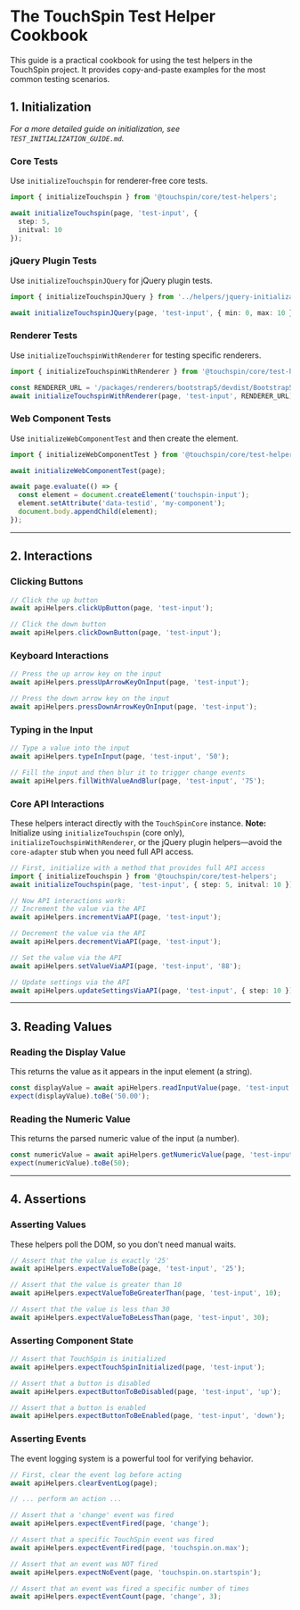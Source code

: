 
# The TouchSpin Test Helper Cookbook

This guide is a practical cookbook for using the test helpers in the TouchSpin project. It provides copy-and-paste examples for the most common testing scenarios.

## 1. Initialization

*For a more detailed guide on initialization, see `TEST_INITIALIZATION_GUIDE.md`.*

### Core Tests

Use `initializeTouchspin` for renderer-free core tests.

```typescript
import { initializeTouchspin } from '@touchspin/core/test-helpers';

await initializeTouchspin(page, 'test-input', {
  step: 5,
  initval: 10
});
```

### jQuery Plugin Tests

Use `initializeTouchspinJQuery` for jQuery plugin tests.

```typescript
import { initializeTouchspinJQuery } from '../helpers/jquery-initialization';

await initializeTouchspinJQuery(page, 'test-input', { min: 0, max: 10 });
```

### Renderer Tests

Use `initializeTouchspinWithRenderer` for testing specific renderers.

```typescript
import { initializeTouchspinWithRenderer } from '@touchspin/core/test-helpers';

const RENDERER_URL = '/packages/renderers/bootstrap5/devdist/Bootstrap5Renderer.js';
await initializeTouchspinWithRenderer(page, 'test-input', RENDERER_URL);
```

### Web Component Tests

Use `initializeWebComponentTest` and then create the element.

```typescript
import { initializeWebComponentTest } from '@touchspin/core/test-helpers';

await initializeWebComponentTest(page);

await page.evaluate(() => {
  const element = document.createElement('touchspin-input');
  element.setAttribute('data-testid', 'my-component');
  document.body.appendChild(element);
});
```

---

## 2. Interactions

### Clicking Buttons

```typescript
// Click the up button
await apiHelpers.clickUpButton(page, 'test-input');

// Click the down button
await apiHelpers.clickDownButton(page, 'test-input');
```

### Keyboard Interactions

```typescript
// Press the up arrow key on the input
await apiHelpers.pressUpArrowKeyOnInput(page, 'test-input');

// Press the down arrow key on the input
await apiHelpers.pressDownArrowKeyOnInput(page, 'test-input');
```

### Typing in the Input

```typescript
// Type a value into the input
await apiHelpers.typeInInput(page, 'test-input', '50');

// Fill the input and then blur it to trigger change events
await apiHelpers.fillWithValueAndBlur(page, 'test-input', '75');
```

### Core API Interactions

These helpers interact directly with the `TouchSpinCore` instance. **Note:** Initialize using `initializeTouchspin` (core only), `initializeTouchspinWithRenderer`, or the jQuery plugin helpers—avoid the `core-adapter` stub when you need full API access.

```typescript
// First, initialize with a method that provides full API access
import { initializeTouchspin } from '@touchspin/core/test-helpers';
await initializeTouchspin(page, 'test-input', { step: 5, initval: 10 });

// Now API interactions work:
// Increment the value via the API
await apiHelpers.incrementViaAPI(page, 'test-input');

// Decrement the value via the API
await apiHelpers.decrementViaAPI(page, 'test-input');

// Set the value via the API
await apiHelpers.setValueViaAPI(page, 'test-input', '88');

// Update settings via the API
await apiHelpers.updateSettingsViaAPI(page, 'test-input', { step: 10 });
```

---

## 3. Reading Values

### Reading the Display Value

This returns the value as it appears in the input element (a string).

```typescript
const displayValue = await apiHelpers.readInputValue(page, 'test-input');
expect(displayValue).toBe('50.00');
```

### Reading the Numeric Value

This returns the parsed numeric value of the input (a number).

```typescript
const numericValue = await apiHelpers.getNumericValue(page, 'test-input');
expect(numericValue).toBe(50);
```

---

## 4. Assertions

### Asserting Values

These helpers poll the DOM, so you don't need manual waits.

```typescript
// Assert that the value is exactly '25'
await apiHelpers.expectValueToBe(page, 'test-input', '25');

// Assert that the value is greater than 10
await apiHelpers.expectValueToBeGreaterThan(page, 'test-input', 10);

// Assert that the value is less than 30
await apiHelpers.expectValueToBeLessThan(page, 'test-input', 30);
```

### Asserting Component State

```typescript
// Assert that TouchSpin is initialized
await apiHelpers.expectTouchSpinInitialized(page, 'test-input');

// Assert that a button is disabled
await apiHelpers.expectButtonToBeDisabled(page, 'test-input', 'up');

// Assert that a button is enabled
await apiHelpers.expectButtonToBeEnabled(page, 'test-input', 'down');
```

### Asserting Events

The event logging system is a powerful tool for verifying behavior.

```typescript
// First, clear the event log before acting
await apiHelpers.clearEventLog(page);

// ... perform an action ...

// Assert that a 'change' event was fired
await apiHelpers.expectEventFired(page, 'change');

// Assert that a specific TouchSpin event was fired
await apiHelpers.expectEventFired(page, 'touchspin.on.max');

// Assert that an event was NOT fired
await apiHelpers.expectNoEvent(page, 'touchspin.on.startspin');

// Assert that an event was fired a specific number of times
await apiHelpers.expectEventCount(page, 'change', 3);
```
